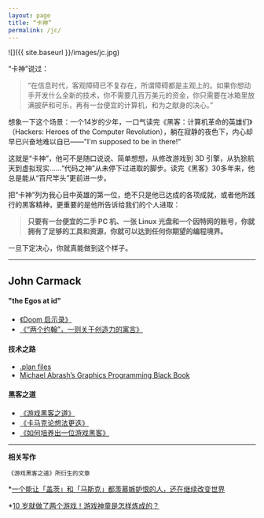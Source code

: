 ```yaml
---
layout: page
title: “卡神”
permalink: /jc/
---
```


![]({{ site.baseurl }}/images/jc.jpg)

“卡神”说过：

> “在信息时代，客观障碍已不复存在，所谓障碍都是主观上的。如果你想动手开发什么全新的技术，你不需要几百万美元的资金，你只需要在冰箱里放满披萨和可乐，再有一台便宜的计算机，和为之献身的决心。”

想象一下这个场景：一个14岁的少年，一口气读完《黑客：计算机革命的英雄们》（Hackers: Heroes of the Computer Revolution），躺在寂静的夜色下，内心却早已兴奋地难以自已——"I'm supposed to be in there!"

这就是“卡神”，他可不是随口说说、简单想想，从修改游戏到 3D 引擎，从犰狳航天到虚拟现实……“代码之神”从未停下过进取的脚步。读完《黑客》30多年来，他总是能从“百尺竿头”更前进一步。

把“卡神”列为我心目中英雄的第一位，绝不只是他已达成的各项成就，或者他所践行的黑客精神，更重要的是他所告诉给我们的个人进取：

> **只要有一台便宜的二手 PC 机、一张 Linux 光盘和一个因特网的账号，你就拥有了足够的工具和资源，你就可以达到任何你期望的编程境界。**

一旦下定决心，你就真能做到这个样子。

***

## John Carmack

#### "the Egos at id"

+ [《Doom 启示录》]()
+ [《“两个约翰”，一则关于创造力的寓言》](http://bitandliteracy.github.io/doom)

#### 技术之路

+ [.plan files]()
+ [Michael Abrash’s Graphics Programming Black Book]()

#### 黑客之道

+ [《游戏黑客之道》](http://bitandliteracy.github.io/game-hacker)
+ [《卡马克论想法更迭》](http://bitandliteracy.github.io/idea-generation)
+ [《如何培养出一位游戏黑客》](http://bitandliteracy.github.io/Ryan)

***

**相关写作**

`《游戏黑客之道》所衍生的文章`

*[一个能让「盖茨」和「马斯克」都羡慕嫉妒恨的人，还在继续改变世界](http://mp.weixin.qq.com/s/b1mBkH9eL_mMObXa0m2puQ)

*[10 岁就做了两个游戏！游戏神童是怎样炼成的？](http://mp.weixin.qq.com/s/EMcQMVTOWf9MMBsmCOpMIQ)
